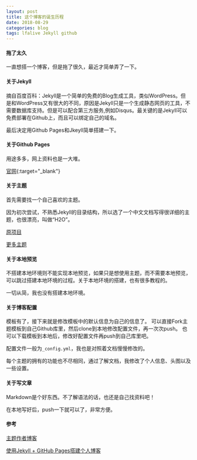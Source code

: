 ```yaml
---
layout: post
title: 这个博客的诞生历程
date: 2018-08-29
categories: blog
tags: lfalive Jekyll github
---
```


#### 拖了太久
一直想搭一个博客，但是拖了很久，最近才简单弄了一下。 


#### 关于Jekyll
摘自百度百科：Jekyll是一个简单的免费的Blog生成工具，类似WordPress。但是和WordPress又有很大的不同，原因是Jekyll只是一个生成静态网页的工具，不需要数据库支持。但是可以配合第三方服务,例如Disqus。最关键的是Jekyll可以免费部署在Github上，而且可以绑定自己的域名。

最后决定用Github Pages和Jkeyll简单搭建一下。  


#### 关于Github Pages
用途多多，网上资料也是一大堆。

[官网](https://pages.github.com){:target="_blank"}


#### 关于主题
首先需要找一个自己喜欢的主题。 

因为初次尝试，不熟悉Jekyll的目录结构，所以选了一个中文文档写得很详细的主题，也很漂亮，叫做“H2O”。 

[原项目](https://github.com/kaeyleo/jekyll-theme-H2O) 

[更多主题](http://jekyllthemes.org/) 


#### 关于本地预览
不搭建本地环境则不能实现本地预览，如果只是想使用主题，而不需要本地预览，可以跳过搭建本地环境的过程。关于本地环境的搭建，也有很多教程的。 

一切从简，我也没有搭建本地环境。


#### 关于博客配置
模板有了，接下来就是修改模板中的默认信息为自己的信息了。 可以直接Fork主题模板到自己Github库里，然后clone到本地修改配置文件，再一次次push。 也可以下载模板到本地后，修改好配置文件再push到自己库里吧。

配置文件一般为`_config.yml`，我也是对照着文档慢慢修改的。

每个主题的拥有的功能也不尽相同，通过了解文档，我修改了个人信息、头图以及一些设置。


#### 关于写文章
Markdown是个好东西。不了解语法的话，也还是自己找资料吧！

在本地写好后，push一下就可以了，非常方便。






#### 参考
[主题作者博客](http://liaokeyu.com/)

[使用Jekyll + GitHub Pages搭建个人博客](https://blog.csdn.net/qq_27888241/article/details/77104922)

